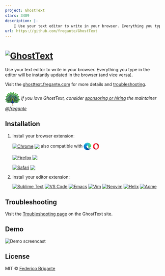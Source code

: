 ```yaml
---
project: GhostText
stars: 3489
description: |-
    👻 Use your text editor to write in your browser. Everything you type in the editor will be instantly updated in the browser (and vice versa).
url: https://github.com/fregante/GhostText
---
```


# [<img src="https://raw.githubusercontent.com/fregante/GhostText/main/promo/gt_banner.png" height="60" alt="GhostText">](https://ghosttext.fregante.com)

Use your text editor to write in your browser. Everything you type in the editor will be instantly updated in the browser (and vice versa).

Visit the [ghosttext.fregante.com](https://ghosttext.fregante.com) for more details and [troubleshooting](https://ghosttext.fregante.com/troubleshooting/).

[<img src="https://raw.githubusercontent.com/iamcal/emoji-data/08ec822c38e0b7a6fea0b92a9c42e02b6ba24a84/img-apple-160/1f99a.png" width="48" valign="middle">](https://github.com/sponsors/fregante) _If you love GhostText, consider [sponsoring or hiring](https://github.com/sponsors/fregante) the maintainer [@fregante](https://twitter.com/fregante)_

## Installation

1. Install your browser extension:

	[link-chrome]: https://chrome.google.com/webstore/detail/refined-github/godiecgffnchndlihlpaajjcplehddca 'Version published on Chrome Web Store'
	[link-firefox]: https://addons.mozilla.org/en-US/firefox/addon/ghosttext/ 'Version published on Mozilla Add-ons'
	[link-safari]: https://apps.apple.com/app/ghosttext/id1552641506 'Version published on the Mac App Store'

	[<img src="https://raw.githubusercontent.com/alrra/browser-logos/90fdf03c/src/chrome/chrome.svg" width="48" alt="Chrome" valign="middle">][link-chrome] [<img valign="middle" src="https://img.shields.io/chrome-web-store/v/godiecgffnchndlihlpaajjcplehddca.svg?label=%20">][link-chrome] also compatible with [<img src="https://raw.githubusercontent.com/alrra/browser-logos/90fdf03c/src/edge/edge.svg" width="24" alt="Edge" valign="middle">][link-chrome] [<img src="https://raw.githubusercontent.com/alrra/browser-logos/90fdf03c/src/opera/opera.svg" width="24" alt="Opera" valign="middle">][link-chrome]

	[<img src="https://raw.githubusercontent.com/alrra/browser-logos/90fdf03c/src/firefox/firefox.svg" width="48" alt="Firefox" valign="middle">][link-firefox] [<img valign="middle" src="https://img.shields.io/amo/v/ghosttext.svg?label=%20">][link-firefox]

	[<img src="https://raw.githubusercontent.com/alrra/browser-logos/90fdf03c/src/safari/safari_128x128.png" width="48" alt="Safari" valign="middle">][link-safari] [<img valign="middle" src="https://img.shields.io/itunes/v/1552641506.svg?label=%20">][link-safari]

2. Install your editor extension:

	[<img src="https://ghosttext.fregante.com/icons/sublime-text.svg" width="48" height="48" alt="Sublime Text">](https://sublime.wbond.net/packages/GhostText)
	[<img src="https://ghosttext.fregante.com/icons/vscode.svg" width="48" height="48" alt="VS Code">](https://marketplace.visualstudio.com/items?itemName=fregante.ghost-text)
	[<img src="https://ghosttext.fregante.com/icons/emacs.svg" width="48" height="48" alt="Emacs">](https://melpa.org/#/atomic-chrome)
	[<img src="https://ghosttext.fregante.com/icons/vim.svg" width="48" height="48" alt="Vim">](https://github.com/raghur/vim-ghost)
	[<img src="https://ghosttext.fregante.com/icons/neovim.svg" width="48" height="48" alt="Neovim">](https://github.com/subnut/nvim-ghost.nvim)
	[<img src="https://github.com/user-attachments/assets/b0ca34ed-5508-458f-b7af-2642824bf7f7" width="48" height="48" alt="Helix">](https://github.com/rahji/helix-ghost)
	[<img src="https://ghosttext.fregante.com/icons/acme.png" width="48" height="48" alt="Acme">](https://github.com/fhs/Ghost)

## Troubleshooting

Visit the [Troubleshooting page](https://ghosttext.fregante.com/troubleshooting/) on the GhostText site.

## Demo

<img src="https://user-images.githubusercontent.com/1402241/226180991-5be2517c-ef2a-4884-8427-f4080ff0eac8.gif" alt="Demo screencast">

## License

MIT © [Federico Brigante](https://fregante.com)

